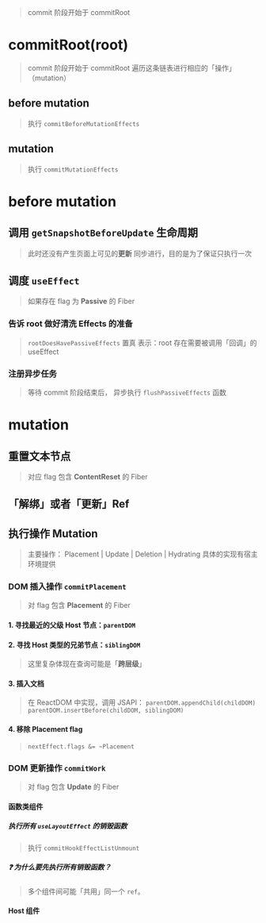 > commit 阶段开始于 commitRoot

# commitRoot(root)
> commit 阶段开始于 commitRoot
> 遍历这条链表进行相应的「操作」（mutation）

## before mutation
> 执行 `commitBeforeMutationEffects`

## mutation
> 执行 `commitMutationEffects`

# before mutation

## 调用 `getSnapshotBeforeUpdate` 生命周期

> 此时还没有产生页面上可见的**更新**
> 同步进行，目的是为了保证只执行一次

## 调度 `useEffect`
> 如果存在 flag 为 **Passive** 的 Fiber

### 告诉 root 做好清洗 Effects 的准备
> `rootDoesHavePassiveEffects` 置真
> 表示：root 存在需要被调用「回调」的 useEffect

### 注册异步任务
> 等待 commit 阶段结束后，
> 异步执行 `flushPassiveEffects` 函数

# mutation

## 重置文本节点
> 对应 flag 包含 **ContentReset** 的 Fiber

## 「**解绑**」或者「**更新**」Ref

## 执行操作 Mutation
> 主要操作：
> Placement | Update | Deletion | Hydrating
> 具体的实现有宿主环境提供

### DOM 插入操作 **`commitPlacement`**
> 对 flag 包含 **Placement** 的 Fiber


#### 1. 寻找最近的父级 Host 节点：`parentDOM`

#### 2. 寻找 Host 类型的兄弟节点：`siblingDOM`
> 这里复杂体现在查询可能是「**跨层级**」

#### 3. 插入文档
> 在 ReactDOM 中实现，调用 JSAPI：
> `parentDOM.appendChild(childDOM)`
> `parentDOM.insertBefore(childDOM, siblingDOM)`

#### 4. 移除 **Placement** flag
> `nextEffect.flags &= ~Placement`

### DOM 更新操作 **`commitWork`**
> 对 flag 包含 **Update** 的 Fiber

#### 函数类组件

##### 执行所有 `useLayoutEffect` 的销毁函数
> 执行 `commitHookEffectListUnmount`

##### ❓ **为什么**要先执行所有销毁函数？
> 多个组件间可能「共用」同一个 `ref`。

#### Host 组件
